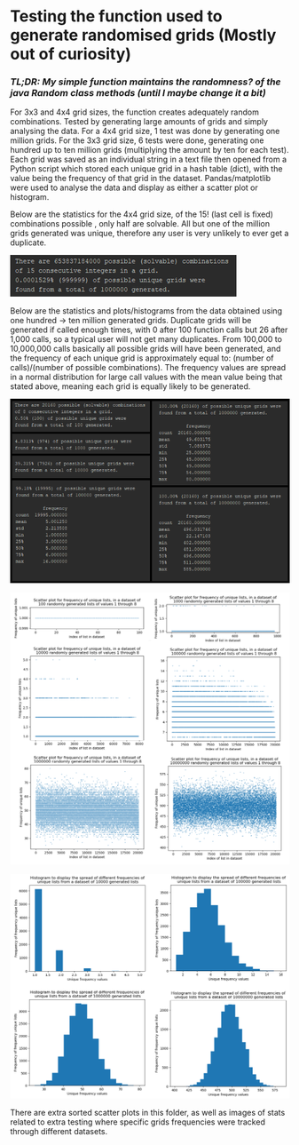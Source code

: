 # Testing the function used to generate randomised grids (Mostly out of curiosity)
### *TL;DR: My simple function maintains the randomness? of the java Random class methods (until I maybe change it a bit)*

For 3x3 and 4x4 grid sizes, the function creates adequately random combinations. Tested by generating large amounts of 
grids and simply analysing the data. For a 4x4 grid size, 1 test was done by generating one million grids. For the 3x3 
grid size, 6 tests were done, generating one hundred up to ten million grids (multiplying the amount by ten for each test). 
Each grid was saved as an individual string in a text file then opened from a Python script which stored each unique grid 
in a hash table (dict), with the value being the frequency of that grid in the dataset. Pandas/matplotlib were used to 
analyse the data and display as either a scatter plot or histogram. 

Below are the statistics for the 4x4 grid size, of the 15! (last cell is fixed) combinations possible , only half are 
solvable. All but one of the million grids generated was unique, therefore any user is very unlikely to ever get a duplicate. 

![alt_text](4x4%201mil%20unique%20grids.png)

Below are the statistics and plots/histograms from the data obtained using one hundred -> ten million generated grids. 
Duplicate grids will be generated if called enough times, with 0 after 100 function calls but 26 after 1,000 calls, 
so a typical user will not get many duplicates. From 100,000 to 10,000,000 calls basically all possible grids will 
have been generated, and the frequency of each unique grid is approximately equal to: (number of calls)/(number of 
possible combinations). The frequency values are spread in a normal distribution for large call values with the mean 
value being that stated above, meaning each grid is equally likely to be generated.

![alt_text](3x3%20stats%20combined.png)

![alt_text](3x3%20scatter%20combined.png)

![alt_text](3x3%20hist%20combined.png)

There are extra sorted scatter plots in this folder, as well as images of stats related to extra testing where specific 
grids frequencies were tracked through different datasets.

